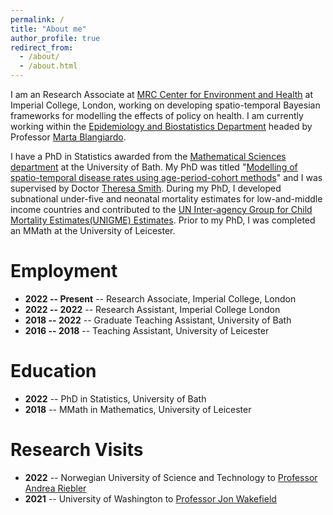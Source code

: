 ```yaml
---
permalink: /
title: "About me"
author_profile: true
redirect_from: 
  - /about/
  - /about.html
---
```


I am an Research Associate at [MRC Center for Environment and Health](https://environment-health.ac.uk/) at Imperial College, London, working on developing spatio-temporal Bayesian frameworks for modelling the effects of policy on health. I am currently working within the [Epidemiology and Biostatistics Department](https://sites.google.com/view/envstats/home) headed by Professor [Marta Blangiardo](https://www.imperial.ac.uk/people/m.blangiardo).

I have a PhD in Statistics awarded from the [Mathematical Sciences department](https://www.bath.ac.uk/departments/department-of-mathematical-sciences/) at the University of Bath. My PhD was titled "[Modelling of spatio-temporal disease rates using age-period-cohort methods](../files/PhDThesis_Gascoigne.pdf)" and I was supervised by Doctor [Theresa Smith](https://people.bath.ac.uk/trs35/). During my PhD, I developed subnational under-five and neonatal mortality estimates for low-and-middle income countries and contributed to the [UN Inter-agency Group for Child Mortality Estimates(UNIGME) Estimates](https://childmortality.org/wp-content/uploads/2023/10/UN-IGME_Subnational_U5MR_and_NMR_2000-2021-1.pdf). Prior to my PhD, I was completed an MMath at the University of Leicester.

Employment
====

-   **2022 -- Present** -- Research Associate, Imperial College, London
-   **2022 -- 2022** -- Research Assistant, Imperial College London
-   **2018 -- 2022** -- Graduate Teaching Assistant, University of Bath
-   **2016 -- 2018** -- Teaching Assistant, University of Leicester

Education
====

-   **2022** -- PhD in Statistics, University of Bath
-   **2018** -- MMath in Mathematics, University of Leicester

Research Visits
====

-   **2022** -- Norwegian University of Science and Technology to [Professor Andrea Riebler](https://folk.ntnu.no/andrerie/)
-   **2021** -- University of Washington to [Professor Jon Wakefield](https://faculty.washington.edu/jonno/)
